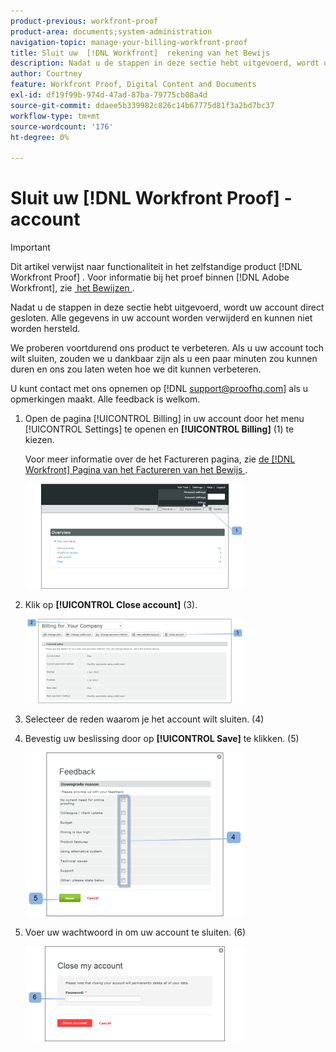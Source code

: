 ```yaml
---
product-previous: workfront-proof
product-area: documents;system-administration
navigation-topic: manage-your-billing-workfront-proof
title: Sluit uw  [!DNL Workfront]  rekening van het Bewijs
description: Nadat u de stappen in deze sectie hebt uitgevoerd, wordt uw account direct gesloten. Alle gegevens in uw account worden verwijderd en kunnen niet worden hersteld.
author: Courtney
feature: Workfront Proof, Digital Content and Documents
exl-id: df19f99b-974d-47ad-87ba-79775cb08a4d
source-git-commit: ddaee5b339982c826c14b67775d81f3a2bd7bc37
workflow-type: tm+mt
source-wordcount: '176'
ht-degree: 0%

---
```


# Sluit uw [!DNL Workfront Proof] -account

>[!IMPORTANT]
>
>Dit artikel verwijst naar functionaliteit in het zelfstandige product [!DNL Workfront Proof] . Voor informatie bij het proef binnen [!DNL Adobe Workfront], zie [&#x200B; het Bewijzen &#x200B;](../../../review-and-approve-work/proofing/proofing.md).

Nadat u de stappen in deze sectie hebt uitgevoerd, wordt uw account direct gesloten. Alle gegevens in uw account worden verwijderd en kunnen niet worden hersteld.

We proberen voortdurend ons product te verbeteren. Als u uw account toch wilt sluiten, zouden we u dankbaar zijn als u een paar minuten zou kunnen duren en ons zou laten weten hoe we dit kunnen verbeteren.

U kunt contact met ons opnemen op [!DNL support@proofhq.com] als u opmerkingen maakt. Alle feedback is welkom.

1. Open de pagina [!UICONTROL Billing] in uw account door het menu [!UICONTROL Settings] te openen en **[!UICONTROL Billing]** (1) te kiezen.

   Voor meer informatie over de het Factureren pagina, zie [&#x200B; de  [!DNL Workfront]  Pagina van het Factureren van het Bewijs &#x200B;](../../../workfront-proof/wp-billingsettings/manage-your-billing/wp-billing-page.md).

   ![&#x200B; het Factureren montages &#x200B;](assets/upgradesdowngrades-billing-settings-350x168.png)

1. Klik op **[!UICONTROL Close account]** (3).

   ![&#x200B; Factureren_-_close_your_account.png &#x200B;](assets/billing---close-your-account-350x135.png)

1. Selecteer de reden waarom je het account wilt sluiten. (4)
1. Bevestig uw beslissing door op **[!UICONTROL Save]** te klikken. (5)

   ![&#x200B; Close_Account_-_pop-up.png &#x200B;](assets/close-account---pop-up-350x262.png)

1. Voer uw wachtwoord in om uw account te sluiten. (6)

   ![&#x200B; Close_Account_-_password_pop-up.png &#x200B;](assets/close-account---password-pop-up-350x152.png)
